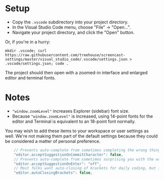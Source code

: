 # Setup

* Copy the `.vscode` subdirectory into your project directory.
* In the Visual Studio Code menu, choose "File" -> "Open...".
* Navigate your project directory, and click the "Open" button.

Or, if you're in a hurry:

```
mkdir .vscode; curl https://raw.githubusercontent.com/treehouse/screencast-settings/master/visual_studio_code/.vscode/settings.json > .vscode/settings.json; code .
```

The project should then open with a zoomed-in interface and enlarged editor and terminal fonts.

# Notes

* `"window.zoomLevel"` increases Explorer (sidebar) font size.
* Because `"window.zoomLevel"` is increased, using 14-point fonts for the editor and Terminal is equivalent to an 18-point font normally.

You may wish to add these items to your workspace or user settings as well. We're not making them part of the default settings because they could be considered a matter of personal preference.

``` javascript
    // Prevents auto-complete from sometimes completing the wrong thing.
    "editor.acceptSuggestionOnCommitCharacter": false,
    // Prevents auto-complete from sometimes surprising you with the wrong completion when you're just trying to get to the next line.
    "editor.acceptSuggestionOnEnter": "off",
    // Most folks want auto-closing of brackets for daily coding, but if you're using scripts to simulate typing, auto-closing brackets can interfere with that.
    "editor.autoClosingBrackets": false,
```
